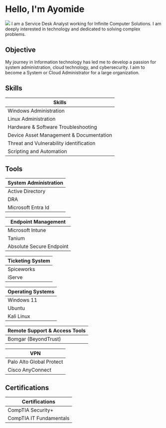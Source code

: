# Hello, I'm Ayomide
<a href="https://www.linkedin.com/in/ayomide-ogunjimi-6a2a13294"><img src="https://img.shields.io/badge/-LinkedIn-0072b1?&style=for-the-badge&logo=linkedin&logoColor=white" /></a>
I am a Service Desk Analyst working for Infinite Computer Solutions. I am deeply interested in technology and dedicated to solving complex problems.

## Objective
My journey in Information technology has led me to develop a passion for system administration, cloud technology, and cybersecurity. I aim to become a System or Cloud Administrator for a large organization.

## Skills
|Skills|
|-----------------------------------------------|
| Windows Administration        |
|Linux Administration  | 
| Hardware & Software Troubleshooting       |
| Device Asset Management & Documentation      | 
| Threat and Vulnerability identification                 | 
| Scripting and Automation |

## Tools
|System Administration|
|-----------------------------------------------|
|Active Directory | 
|DRA|
|Microsoft Entra Id |

|Endpoint Management|
|-----------------------------------------------|
|Microsoft Intune | 
|Tanium|
|Absolute Secure Endpoint |

|Ticketing System|
|-----------------------------------------------|
|Spiceworks| 
|iServe|

| Operating Systems         |
|---------------------------|
| Windows 11                |
| Ubuntu                    |
| Kali Linux                |

| Remote Support & Access Tools |
|-------------------------------|
| Bomgar (BeyondTrust)          |

|VPN                           |
|-------------------------------|
| Palo Alto Global Protect      |
| Cisco AnyConnect              |

## Certifications
| Certifications           |
|--------------------------|
| CompTIA Security+        |
| CompTIA IT Fundamentals  |
